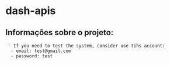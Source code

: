 # dash-apis

## Informações sobre o projeto:

```
 - If you need to test the system, consider use tihs account:
  - email: test@gmail.com
  - password: test
```
